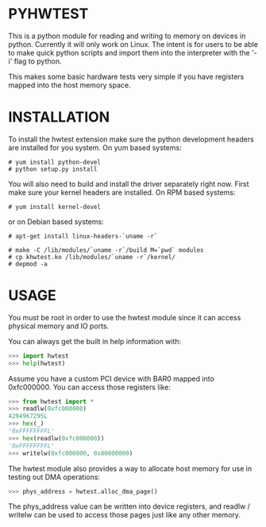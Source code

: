 # PYHWTEST

This is a python module for reading and writing to memory on devices in python.
Currently it will only work on Linux. The intent is for users to be able to make
quick python scripts and import them into the interpreter with the '-i' flag to
python.

This makes some basic hardware tests very simple if you have registers mapped
into the host memory space.

# INSTALLATION

To install the hwtest extension make sure the python development headers are
installed for you system.  On yum based systems:

```ShellSession
# yum install python-devel
# python setup.py install
```

You will also need to build and install the driver separately right now. First make sure your kernel headers are installed. On RPM based systems:
```ShellSession
# yum install kernel-devel
```
or on Debian based systems:
```ShellSession
# apt-get install linux-headers-`uname -r`
```


```ShellSession
# make -C /lib/modules/`uname -r`/build M=`pwd` modules
# cp khwtest.ko /lib/modules/`uname -r`/kernel/
# depmod -a
```

# USAGE

You must be root in order to use the hwtest module since it can access
physical memory and IO ports.  

You can always get the built in help information with:

```python
>>> import hwtest
>>> help(hwtest)
```

Assume you have a custom PCI device with BAR0 mapped into 0xfc000000. You can
access those registers like: 

```python
>>> from hwtest import *
>>> readlw(0xfc000000)
4294967295L
>>> hex(_)
'0xFFFFFFFFL'
>>> hex(readlw(0xfc000000))
'0xFFFFFFFFL'
>>> writelw(0xfc000000, 0x80000000)
```

The hwtest module also provides a way to allocate host memory for use in
testing out DMA operations:

```python
>>> phys_address = hwtest.alloc_dma_page()
```

The phys_address value can be written into device registers, and readlw /
writelw can be used to access those pages just like any other memory.
